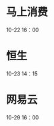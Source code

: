 # 马上消费
10-22 16：00

# 恒生
10-23 14：15

# 网易云
10-29 16：00
<!--stackedit_data:
eyJoaXN0b3J5IjpbLTc3OTgwNzIzNSwxNjU1NDI4MjYyLC04ND
U2NTI2MjMsMTYxNDM4MTYxNywxMjM2NTUzOTQ1LDE5MTQ1ODc4
OTMsMTQyMzcyOTg2OCwtMjA5NDg4MTM2NiwtMTk1MDM5NzcyOC
wxMzEzMTM4NTk5LC0xODk0ODU0NjI4LDEzOTg4MjQ4MTksLTEx
ODQ1OTc2ODYsMTE1NzY5NTU4OSwtMTE4NDYwNTI4Niw0OTA5NT
IzMjEsMTE5OTc3MTQ1MywtODc5MTUyNjM1LDE4MjAyNjU0NzZd
fQ==
-->